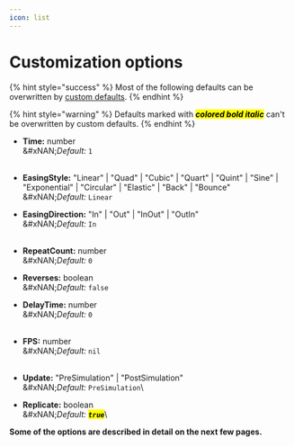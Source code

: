 ```yaml
---
icon: list
---
```


# Customization options

{% hint style="success" %}
Most of the following defaults can be overwritten by [custom defaults](custom-defaults.md).
{% endhint %}

{% hint style="warning" %}
Defaults marked with _<mark style="color:$warning;">**colored bold italic**</mark>_ can't be overwritten by custom defaults.
{% endhint %}



* **Time:** number\
  &#xNAN;_&#x44;efault:_ `1`\
  ​
* **EasingStyle:** "Linear" | "Quad" | "Cubic" | "Quart" | "Quint" | "Sine" | "Exponential" | "Circular" | "Elastic" | "Back" | "Bounce"\
  &#xNAN;_&#x44;efault:_ `Linear`
* **EasingDirection:** "In" | "Out" | "InOut" | "OutIn"\
  &#xNAN;_&#x44;efault:_ `In`\
  ​
* **RepeatCount:** number\
  &#xNAN;_&#x44;efault:_ `0`
* **Reverses:** boolean\
  &#xNAN;_&#x44;efault:_ `false`
* **DelayTime:** number\
  &#xNAN;_&#x44;efault:_ `0`\
  ​
* **FPS:** number\
  &#xNAN;_&#x44;efault:_ `nil`\
  ​
* **Update:** "PreSimulation" | "PostSimulation"\
  &#xNAN;_&#x44;efault:_ `PreSimulation`\

* **Replicate:** boolean\
  &#xNAN;_&#x44;efault: <mark style="color:$warning;">**`true`**</mark>_\






**Some of the options are described in detail on the next few pages.**
